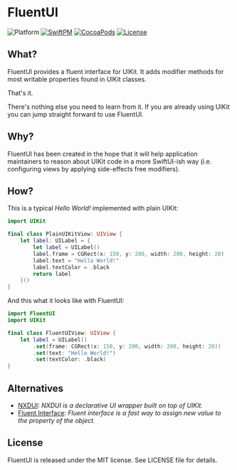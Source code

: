 # FluentUI
![Platform](https://img.shields.io/badge/platforms-iOS%20%7C%20tvOS-lightgray.svg?style=flat)
[![SwiftPM](https://img.shields.io/badge/SPM-compatible-green.svg?style=flat)](https://github.com/refined-swift/FluentUI/blob/master/Package.swift)
[![CocoaPods](https://img.shields.io/cocoapods/v/FluentUI.svg?style=flat)](https://cocoapods.org/pods/FluentUI)
[![License](https://img.shields.io/badge/license-MIT-blue.svg?style=flat)](https://github.com/refined-swift/FluentUI/blob/master/LICENSE)


## What?

FluentUI provides a fluent interface for UIKit. It adds modifier methods for most writable properties found in UIKit classes.

That's it.

There's nothing else you need to learn from it. If you are already using UIKit you can jump straight forward to use FluentUI.

## Why?

FluentUI has been created in the hope that it will help application maintainers to reason about UIKit code in a more SwiftUI-ish way (i.e. configuring views by applying side-effects free modifiers).
 
## How?

This is a typical *Hello World!* implemented with plain UIKit:

```swift
import UIKit

final class PlainUIKitView: UIView {
    let label: UILabel = {
        let label = UILabel()
        label.frame = CGRect(x: 150, y: 200, width: 200, height: 20)
        label.text = "Hello World!"
        label.textColor = .black
        return label
    }()
}
```

And this what it looks like with FluentUI:

```swift
import FluentUI
import UIKit

final class FluentUIView: UIView {
    let label = UILabel()
        .set(frame: CGRect(x: 150, y: 200, width: 200, height: 20))
        .set(text: "Hello World!")
        .set(textColor: .black)
}
```

## Alternatives

- [NXDUI](https://github.com/n26/NXDUISample): *NXDUI is a declarative UI wrapper built on top of UIKit.*
- [Fluent Interface](https://github.com/ytyubox/fluentinterface): *Fluent interface is a fast way to assign new value to the property of the object.*

## License

FluentUI is released under the MIT license. See LICENSE file for details.
